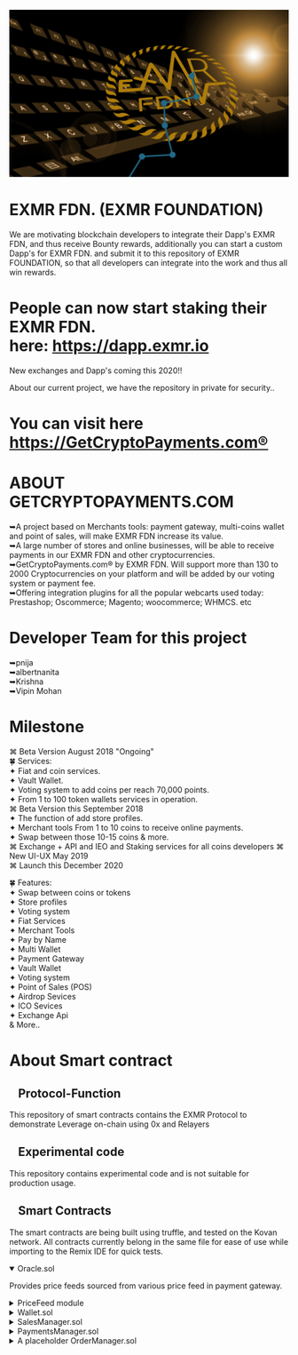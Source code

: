 ![Logo](https://github.com/eXMRcoin/EXMR-INFO/blob/master/eXMR-master/backclear.png?raw=true)
# EXMR FDN. (EXMR FOUNDATION)

We are motivating blockchain developers to integrate their Dapp's EXMR FDN, and thus receive Bounty rewards, additionally you can start a custom Dapp's for EXMR FDN. and submit it to this repository of EXMR FOUNDATION, so that all developers can integrate into the work and thus all win rewards.

# People can now start staking their EXMR FDN. <br> here: https://dapp.exmr.io
New exchanges and Dapp's coming this 2020!!

About our current project, we have the repository in private for security.. 
# You can visit here https://GetCryptoPayments.com®

# ABOUT GETCRYPTOPAYMENTS.COM
➥A project based on Merchants tools: payment gateway, multi-coins wallet and point of sales, will make EXMR FDN increase its value.<br> 
➥A large number of stores and online businesses, will be able to receive payments in our EXMR FDN and other cryptocurrencies.<br>
➥GetCryptoPayments.com® by EXMR FDN. Will support more than 130 to 2000 Cryptocurrencies on your platform and will be added by our voting system or payment fee.<br>
➥Offering integration plugins for all the popular webcarts used today: Prestashop; Oscommerce; Magento; woocommerce; WHMCS. etc

# Developer Team for this project<br>
➥pnija<br>
➥albertnanita<br>
➥Krishna<br>
➥Vipin Mohan<br>

# Milestone<br>
⌘ Beta Version August 2018 "Ongoing"<br>
 🍀 Services: <br>
✦ Fiat and coin services.<br> 
✦ Vault Wallet.<br> 
✦ Voting system to add coins per reach 70,000 points.<br> 
✦ From 1 to 100 token wallets services in operation.<br> 
⌘ Beta Version this September 2018<br>
✦ The function of add store profiles. <br>
✦ Merchant tools From 1 to 10 coins to receive online payments.<br>
✦ Swap between those 10-15 coins & more.<br>
⌘ Exchange + API  and IEO and Staking services for all coins developers
⌘ New UI-UX May 2019<br>
⌘ Launch this December 2020<br>

🍀 Features: <br>
✦ Swap between coins or tokens<br>
✦ Store profiles<br>
✦ Voting system<br>
✦ Fiat Services<br>
✦ Merchant Tools<br>
✦ Pay by Name<br>
✦ Multi Wallet<br>
✦ Payment Gateway<br>
✦ Vault Wallet<br> 
✦ Voting system<br>
✦ Point of Sales (POS)<br>
✦ Airdrop Sevices<br>
✦ ICO Sevices<br>
✦ Exchange Api<br>
& More..

# About Smart contract 
 <article class="markdown-body entry-content" itemprop="text"><h1><a href="#protocol-Function" aria-hidden="true" class="anchor" id="user-content-protocol-demo"><svg aria-hidden="true" class="octicon octicon-link" height="16" version="1.1" viewBox="0 0 16 16" width="16"><path fill-rule="evenodd" d=""></path></svg></a>Protocol-Function</h1>
<p>This repository of smart contracts contains the EXMR Protocol to demonstrate Leverage on-chain using 0x and Relayers</p>
<h1><a href="#experimental-code" aria-hidden="true" class="anchor" id="user-content-experimental-code"><svg aria-hidden="true" class="octicon octicon-link" height="16" version="1.1" viewBox="0 0 16 16" width="16"><path fill-rule="evenodd" d=""></path></svg></a>Experimental code</h1>
<p>This repository contains experimental code and is not suitable for production usage.</p>
<h1><a href="#smart-contracts" aria-hidden="true" class="anchor" id="user-content-smart-contracts"><svg aria-hidden="true" class="octicon octicon-link" height="16" version="1.1" viewBox="0 0 16 16" width="16"><path fill-rule="evenodd" d=""></path></svg></a>Smart Contracts</h1>
<p>The smart contracts are being built using truffle, and tested on the Kovan network. All contracts currently belong in the same file for ease of use while importing to the Remix IDE for quick tests.</p>
<details open="">
    <summary>
        Oracle.sol
    </summary>
    <p>
        Provides price feeds sourced from various price feed in payment gateway.
    </p>
</details>
<details>
    <summary>
      PriceFeed module
    </summary>
    <p>
        We will be use price feed from api.coinmarketcap.com via Oraclize. This module will be open to users who can add their own tokens inside our Payment Gateway (extend token.sol)
    </p>
</details>
<details>
    <summary>
      Wallet.sol
    </summary>
    <p>Contains business logic to calculate price, Margin account, &amp; EXMR balances. Also calculates margin balances.
    </p>
</details>
<details>
    <summary>
      SalesManager.sol
    </summary>
    <p>Handles accounts. Contains simple Payments operations on Sales objectives.
    </p>
</details>
<details>
    <summary>
      PaymentsManager.sol
    </summary>
    <p>Handles positions. Contains simple Sales operations on Payments objectives.
    </p>
</details>
<details>
    <summary>
      A placeholder OrderManager.sol
    </summary>
    <p>Temporarily handles orders for demo purposes.
    </p>
</details>
</article> 
